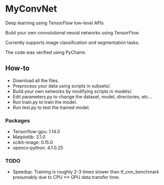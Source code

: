 # MyConvNet
  Deep learning using TensorFlow low-level APIs

  Build your own convolutional neural networks using TensorFlow.
  
  Currently supports image classification and segmentation tasks.
  
  The code was verified using PyCharm.

## How-to
- Download all the files.
- Preprocess your data using scripts in subsets/.
- Build your own networks by modifying scripts in models/.
- Edit parameters.py to change the dataset, model, directories, etc...
- Run train.py to train the model.
- Run test.py to test the trained model.

### Packages
- Tensorflow-gpu: 1.14.0
- Matplotlib: 3.1.0
- scikit-image: 0.15.0
- opencv-python: 4.1.0.25

### TODO
- Speedup: Training is roughly 2-3 times slower than tf_cnn_benchmark presumably due to CPU <-> GPU data transfer time.
